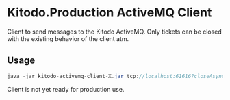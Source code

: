 # Kitodo.Production ActiveMQ Client

Client to send messages to the Kitodo ActiveMQ. Only tickets can be closed with the existing behavior of the client atm.

## Usage

```java
java -jar kitodo-activemq-client-X.jar tcp://localhost:61616?closeAsync=false "KitodoProduction.FinalizeStep.Queue" TaskID Message
```

Client is not yet ready for production use.
